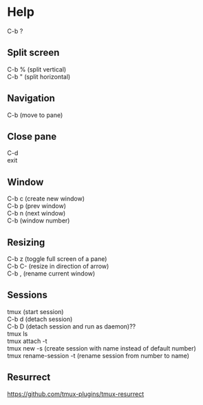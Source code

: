 # Help
C-b ?

## Split screen  
C-b % (split vertical)  
C-b " (split horizontal)  

## Navigation
C-b <arrow> (move to pane)  

## Close pane
C-d  
exit  

## Window
C-b c (create new window)  
C-b p (prev window)  
C-b n (next window)  
C-b <number> (window number)  
  
## Resizing
C-b z (toggle full screen of a pane)  
C-b C-<arrow> (resize in direction of arrow)  
C-b , (rename current window)

## Sessions
tmux (start session)  
C-b d (detach session)  
C-b D (detach session and run as daemon)??  
tmux ls  
tmux attach -t <number>  
tmux new -s <name> (create session with name instead of default number)  
tmux rename-session -t <number> <database> (rename session from number to name)  

## Resurrect
https://github.com/tmux-plugins/tmux-resurrect

